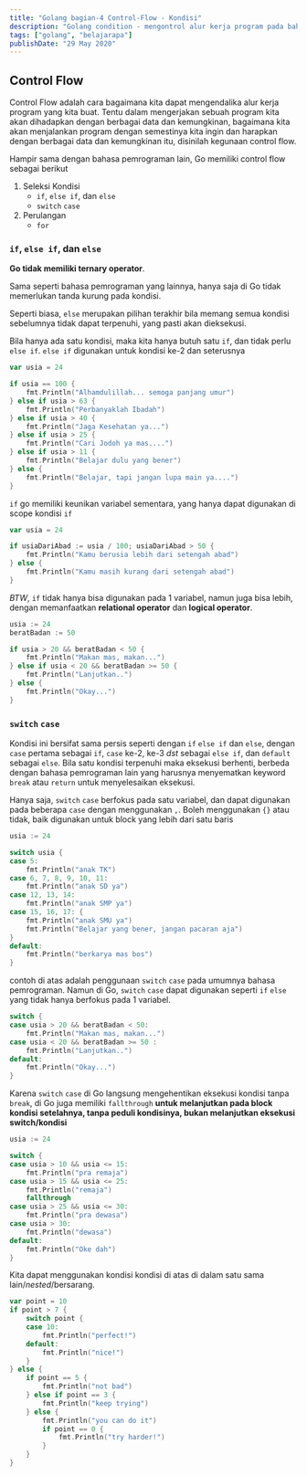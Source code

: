 ```yaml
---
title: "Golang bagian-4 Control-Flow - Kondisi"
description: "Golang condition - mengontrol alur kerja program pada bahasa go"
tags: ["golang", "belajarapa"]
publishDate: "29 May 2020"
---
```


## Control Flow

Control Flow adalah cara bagaimana kita dapat mengendalika alur kerja program yang kita buat. Tentu dalam mengerjakan sebuah program kita akan dihadapkan dengan berbagai data dan kemungkinan, bagaimana kita akan menjalankan program dengan semestinya kita ingin dan harapkan dengan berbagai data dan kemungkinan itu, disinilah kegunaan control flow.

Hampir sama dengan bahasa pemrograman lain, Go memiliki control flow sebagai berikut

1. Seleksi Kondisi
   - `if`, `else if`, dan `else`
   - `switch` `case`
2. Perulangan
   - `for`

### `if`, `else if`, dan `else`

**Go tidak memiliki ternary operator**.

Sama seperti bahasa pemrograman yang lainnya, hanya saja di Go tidak memerlukan tanda kurung pada kondisi.

Seperti biasa, `else` merupakan pilihan terakhir bila memang semua kondisi sebelumnya tidak dapat terpenuhi, yang pasti akan dieksekusi.

Bila hanya ada satu kondisi, maka kita hanya butuh satu `if`, dan tidak perlu `else if`. `else if` digunakan untuk kondisi ke-2 dan seterusnya

```go
var usia = 24

if usia == 100 {
    fmt.Println("Alhamdulillah... semoga panjang umur")
} else if usia > 63 {
    fmt.Println("Perbanyaklah Ibadah")
} else if usia > 40 {
    fmt.Println("Jaga Kesehatan ya...")
} else if usia > 25 {
    fmt.Println("Cari Jodoh ya mas....")
} else if usia > 11 {
    fmt.Println("Belajar dulu yang bener")
} else {
    fmt.Println("Belajar, tapi jangan lupa main ya....")
}
```

`if` go memiliki keunikan variabel sementara, yang hanya dapat digunakan di scope kondisi `if`

```go
var usia = 24

if usiaDariAbad := usia / 100; usiaDariAbad > 50 {
    fmt.Println("Kamu berusia lebih dari setengah abad")
} else {
    fmt.Println("Kamu masih kurang dari setengah abad")
}
```

_BTW_, `if` tidak hanya bisa digunakan pada 1 variabel, namun juga bisa lebih, dengan memanfaatkan **relational operator** dan **logical operator**.

```go
usia := 24
beratBadan := 50

if usia > 20 && beratBadan < 50 {
    fmt.Println("Makan mas, makan...")
} else if usia < 20 && beratBadan >= 50 {
    fmt.Println("Lanjutkan..")
} else {
    fmt.Println("Okay...")
}
```

### `switch` `case`

Kondisi ini bersifat sama persis seperti dengan `if` `else if` dan `else`, dengan `case` pertama sebagai `if`, `case` ke-2, ke-3 _dst_ sebagai `else if`, dan `default` sebagai `else`. Bila satu kondisi terpenuhi maka eksekusi berhenti, berbeda dengan bahasa pemrograman lain yang harusnya menyematkan keyword `break` atau `return` untuk menyelesaikan eksekusi.

Hanya saja, `switch` `case` berfokus pada satu variabel, dan dapat digunakan pada beberapa `case` dengan menggunakan `,`. Boleh menggunakan `{}` atau tidak, baik digunakan untuk block yang lebih dari satu baris

```go
usia := 24

switch usia {
case 5:
    fmt.Println("anak TK")
case 6, 7, 8, 9, 10, 11:
    fmt.Println("anak SD ya")
case 12, 13, 14:
    fmt.Println("anak SMP ya")
case 15, 16, 17: {
    fmt.Println("anak SMU ya")
    fmt.Println("Belajar yang bener, jangan pacaran aja")
}
default:
    fmt.Println("berkarya mas bos")
}
```

contoh di atas adalah penggunaan `switch` `case` pada umumnya bahasa pemrograman. Namun di Go, `switch` `case` dapat digunakan seperti `if` `else` yang tidak hanya berfokus pada 1 variabel.

```go
switch {
case usia > 20 && beratBadan < 50:
    fmt.Println("Makan mas, makan...")
case usia < 20 && beratBadan >= 50 :
    fmt.Println("Lanjutkan..")
default:
    fmt.Println("Okay...")
}
```

Karena `switch` `case` di Go langsung mengehentikan eksekusi kondisi tanpa `break`, di Go juga memiliki `fallthrough` **untuk melanjutkan pada block kondisi setelahnya, tanpa peduli kondisinya, bukan melanjutkan eksekusi switch/kondisi**

```go
usia := 24

switch {
case usia > 10 && usia <= 15:
	fmt.Println("pra remaja")
case usia > 15 && usia <= 25:
	fmt.Println("remaja")
	fallthrough
case usia > 25 && usia <= 30:
	fmt.Println("pra dewasa")
case usia > 30:
	fmt.Println("dewasa")
default:
	fmt.Println("Oke dah")
}
```

Kita dapat menggunakan kondisi kondisi di atas di dalam satu sama lain/_nested_/bersarang.

```go
var point = 10
if point > 7 {
	switch point {
	case 10:
		fmt.Println("perfect!")
	default:
		fmt.Println("nice!")
	}
} else {
	if point == 5 {
		fmt.Println("not bad")
	} else if point == 3 {
		fmt.Println("keep trying")
	} else {
		fmt.Println("you can do it")
		if point == 0 {
			fmt.Println("try harder!")
		}
	}
}
```
